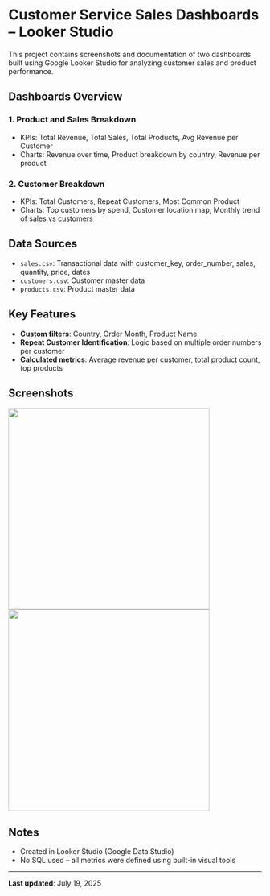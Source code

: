 # Customer Service Sales Dashboards – Looker Studio

This project contains screenshots and documentation of two dashboards built using Google Looker Studio for analyzing customer sales and product performance.

## Dashboards Overview

### 1. **Product and Sales Breakdown**
- KPIs: Total Revenue, Total Sales, Total Products, Avg Revenue per Customer
- Charts: Revenue over time, Product breakdown by country, Revenue per product

### 2. **Customer Breakdown**
- KPIs: Total Customers, Repeat Customers, Most Common Product
- Charts: Top customers by spend, Customer location map, Monthly trend of sales vs customers

## Data Sources
- `sales.csv`: Transactional data with customer_key, order_number, sales, quantity, price, dates
- `customers.csv`: Customer master data
- `products.csv`: Product master data

## Key Features
- **Custom filters**: Country, Order Month, Product Name
- **Repeat Customer Identification**: Logic based on multiple order numbers per customer
- **Calculated metrics**: Average revenue per customer, total product count, top products

## Screenshots

<img src="Screen Shot 2025-07-19 at 21.20.07.png" width="400"/>
<img src="Screen Shot 2025-07-19 at 21.20.31.png" width="400"/>

## Notes
- Created in Looker Studio (Google Data Studio)
- No SQL used – all metrics were defined using built-in visual tools

---

**Last updated**: July 19, 2025
